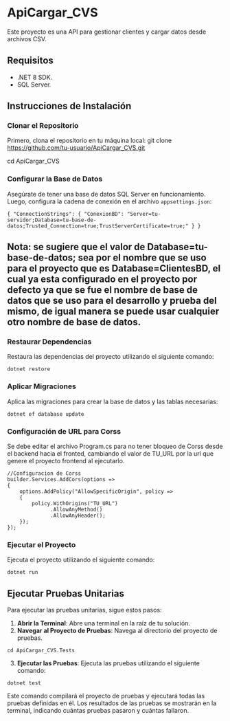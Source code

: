 # ApiCargar_CVS

Este proyecto es una API para gestionar clientes y cargar datos desde archivos CSV.

## Requisitos

- .NET 8 SDK.
- SQL Server.

## Instrucciones de Instalación

### Clonar el Repositorio

Primero, clona el repositorio en tu máquina local:
git clone https://github.com/tu-usuario/ApiCargar_CVS.git 

cd ApiCargar_CVS

### Configurar la Base de Datos

Asegúrate de tener una base de datos SQL Server en funcionamiento. Luego, configura la cadena de conexión en el archivo `appsettings.json`:
```
{ "ConnectionStrings": { "ConexionBD": "Server=tu-servidor;Database=tu-base-de-datos;Trusted_Connection=true;TrustServerCertificate=true;" } }
```

## Nota: se sugiere que el valor de Database=tu-base-de-datos; sea por el nombre que se uso para el proyecto que es Database=ClientesBD, el cual ya esta configurado en el proyecto por defecto ya que se fue el nombre de base de datos que se uso para el desarrollo y prueba del mismo, de igual manera se puede usar cualquier otro nombre de base de datos.


### Restaurar Dependencias

Restaura las dependencias del proyecto utilizando el siguiente comando:
```
dotnet restore
```

### Aplicar Migraciones

Aplica las migraciones para crear la base de datos y las tablas necesarias:
```
dotnet ef database update
```

### Configuración de URL para Corss
Se debe editar el archivo Program.cs para no tener bloqueo de Corss desde el backend hacia el fronted, cambiando el valor de TU_URL por la url que genere el proyecto frontend al ejecutarlo.
```
//Configuracion de Corss
builder.Services.AddCors(options =>
{
    options.AddPolicy("AllowSpecificOrigin", policy =>
    {
        policy.WithOrigins("TU_URL")
              .AllowAnyMethod()
              .AllowAnyHeader();
    });
});
```


### Ejecutar el Proyecto

Ejecuta el proyecto utilizando el siguiente comando:
```
dotnet run
```
## Ejecutar Pruebas Unitarias

Para ejecutar las pruebas unitarias, sigue estos pasos:

1. **Abrir la Terminal**: Abre una terminal en la raíz de tu solución.
2. **Navegar al Proyecto de Pruebas**: Navega al directorio del proyecto de pruebas.

```
cd ApiCargar_CVS.Tests
```

3. **Ejecutar las Pruebas**: Ejecuta las pruebas utilizando el siguiente comando:

```
dotnet test
```

Este comando compilará el proyecto de pruebas y ejecutará todas las pruebas definidas en él. Los resultados de las pruebas se mostrarán en la terminal, indicando cuántas pruebas pasaron y cuántas fallaron.







